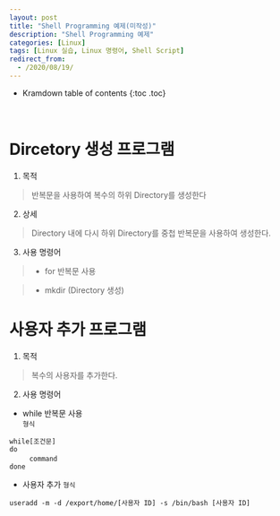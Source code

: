 ```yaml
---
layout: post
title: "Shell Programming 예제(미작성)"
description: "Shell Programming 예제"
categories: [Linux]
tags: [Linux 실습, Linux 명령어, Shell Script]
redirect_from:
  - /2020/08/19/
---
```


* Kramdown table of contents
{:toc .toc}


<br>

# Dircetory 생성 프로그램

1. 목적   
> 반복문을 사용하여 복수의 하위 Directory를 생성한다   
2. 상세
> Directory 내에 다시 하위 Directory를 중첩 반복문을 사용하여 생성한다.
3. 사용 명령어
> - for 반복문 사용

> - mkdir (Directory 생성)



# 사용자 추가 프로그램
1. 목적
> 복수의 사용자를 추가한다.   
2. 사용 명령어
- while 반복문 사용   
` 형식 `
~~~
while[조건문]
do
　　　command
done
~~~
- 사용자 추가
` 형식 `
~~~
useradd -m -d /export/home/[사용자 ID] -s /bin/bash [사용자 ID]
~~~


